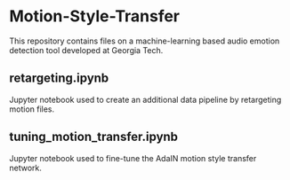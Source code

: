 # Motion-Style-Transfer

This repository contains files on a machine-learning based audio emotion detection tool developed at Georgia Tech.

## retargeting.ipynb

Jupyter notebook used to create an additional data pipeline by retargeting motion files.

## tuning_motion_transfer.ipynb

Jupyter notebook used to fine-tune the AdaIN motion style transfer network.